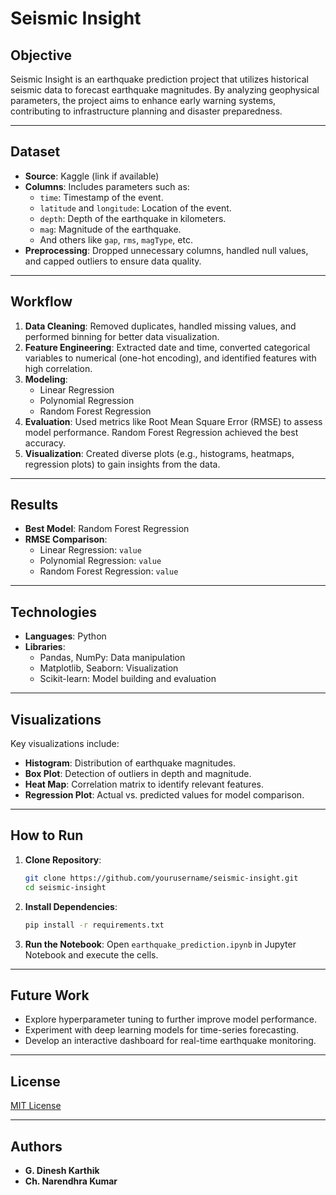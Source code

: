 # Seismic Insight

## Objective
Seismic Insight is an earthquake prediction project that utilizes historical seismic data to forecast earthquake magnitudes. By analyzing geophysical parameters, the project aims to enhance early warning systems, contributing to infrastructure planning and disaster preparedness.

---

## Dataset
- **Source**: Kaggle (link if available)
- **Columns**: Includes parameters such as:
  - `time`: Timestamp of the event.
  - `latitude` and `longitude`: Location of the event.
  - `depth`: Depth of the earthquake in kilometers.
  - `mag`: Magnitude of the earthquake.
  - And others like `gap`, `rms`, `magType`, etc.
- **Preprocessing**: Dropped unnecessary columns, handled null values, and capped outliers to ensure data quality.

---

## Workflow
1. **Data Cleaning**: Removed duplicates, handled missing values, and performed binning for better data visualization.
2. **Feature Engineering**: Extracted date and time, converted categorical variables to numerical (one-hot encoding), and identified features with high correlation.
3. **Modeling**:
   - Linear Regression
   - Polynomial Regression
   - Random Forest Regression
4. **Evaluation**: Used metrics like Root Mean Square Error (RMSE) to assess model performance. Random Forest Regression achieved the best accuracy.
5. **Visualization**: Created diverse plots (e.g., histograms, heatmaps, regression plots) to gain insights from the data.

---

## Results
- **Best Model**: Random Forest Regression
- **RMSE Comparison**:
  - Linear Regression: `value`
  - Polynomial Regression: `value`
  - Random Forest Regression: `value`

---

## Technologies
- **Languages**: Python
- **Libraries**:
  - Pandas, NumPy: Data manipulation
  - Matplotlib, Seaborn: Visualization
  - Scikit-learn: Model building and evaluation

---

## Visualizations
Key visualizations include:
- **Histogram**: Distribution of earthquake magnitudes.
- **Box Plot**: Detection of outliers in depth and magnitude.
- **Heat Map**: Correlation matrix to identify relevant features.
- **Regression Plot**: Actual vs. predicted values for model comparison.

---

## How to Run
1. **Clone Repository**:
   ```bash
   git clone https://github.com/yourusername/seismic-insight.git
   cd seismic-insight
   ```
2. **Install Dependencies**:
   ```bash
   pip install -r requirements.txt
   ```
3. **Run the Notebook**:
   Open `earthquake_prediction.ipynb` in Jupyter Notebook and execute the cells.

---

## Future Work
- Explore hyperparameter tuning to further improve model performance.
- Experiment with deep learning models for time-series forecasting.
- Develop an interactive dashboard for real-time earthquake monitoring.

---

## License
[MIT License](LICENSE)

---

## Authors
- **G. Dinesh Karthik**
- **Ch. Narendhra Kumar**

